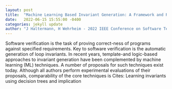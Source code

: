 ```yaml
---
layout: post
title:  "Machine Learning Based Invariant Generation: A Framework and Reproducibility Study"
date:   2022-06-15 15:55:00 -0400
categories: jekyll update
author: "J Haltermann, H Wehrheim - 2022 IEEE Conference on Software Testing , 2022"
---
```

Software verification is the task of proving correct-ness of programs against specified requirements. Key to software verification is the automatic generation of loop invariants. In recent years, template-and logic-based approaches to invariant generation have been complemented by machine learning (ML) techniques. A number of proposals for such techniques exist today. Although all authors perform experimental evaluations of their proposals, comparability of the core techniques is  Cites: Learning invariants using decision trees and implication